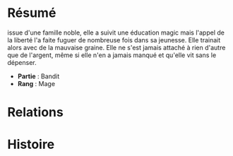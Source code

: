 # Résumé
issue d'une famille noble, elle a suivit une éducation magic mais l'appel de la liberté l'a faite fuguer de nombreuse fois dans sa jeunesse. Elle trainait alors avec de la mauvaise graine. Elle ne s'est jamais attaché à rien d'autre que de l'argent, même si elle n'en a jamais manqué et qu'elle vit sans le dépenser.

- **Partie** : Bandit
- **Rang** : Mage

# Relations

# Histoire
